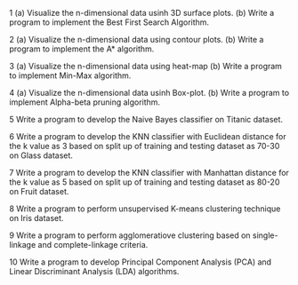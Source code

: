 1 (a) Visualize the n-dimensional data usinh 3D surface plots. (b) Write a program to implement the Best First Search Algorithm.

2 (a) Visualize the n-dimensional data using contour plots. (b) Write a program to implement the A* algorithm.

3 (a) Visualize the n-dimensional data using heat-map (b) Write a program to implement Min-Max algorithm.

4 (a) Visualize the n-dimensional data usinh Box-plot. (b) Write a program to implement Alpha-beta pruning algorithm.

5 Write a program to develop the Naive Bayes classifier on Titanic dataset.

6 Write a program to develop the KNN classifier with Euclidean distance for the k value as 3 based on split up of training and testing dataset as 70-30 on Glass dataset.

7 Write a program to develop the KNN classifier with Manhattan distance for the k value as 5 based on split up of training and testing dataset as 80-20 on Fruit dataset.

8 Write a program to perform unsupervised K-means clustering technique on Iris dataset.

9 Write a program to perform agglomeratiove clustering based on single-linkage and complete-linkage criteria.

10 Write a program to develop Principal Component Analysis (PCA) and Linear Discriminant Analysis (LDA) algorithms.
